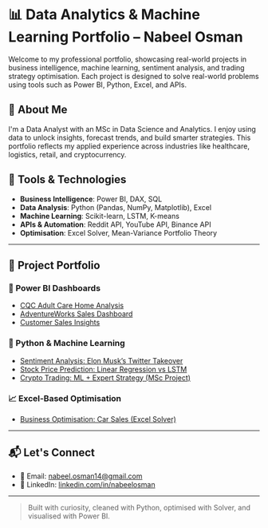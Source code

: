 # 📊 Data Analytics & Machine Learning Portfolio – Nabeel Osman

Welcome to my professional portfolio, showcasing real-world projects in business intelligence, machine learning, sentiment analysis, and trading strategy optimisation. Each project is designed to solve real-world problems using tools such as Power BI, Python, Excel, and APIs.

## 🧠 About Me
I'm a Data Analyst with an MSc in Data Science and Analytics. I enjoy using data to unlock insights, forecast trends, and build smarter strategies. This portfolio reflects my applied experience across industries like healthcare, logistics, retail, and cryptocurrency.

## 🧰 Tools & Technologies

- **Business Intelligence**: Power BI, DAX, SQL
- **Data Analysis**: Python (Pandas, NumPy, Matplotlib), Excel
- **Machine Learning**: Scikit-learn, LSTM, K-means
- **APIs & Automation**: Reddit API, YouTube API, Binance API
- **Optimisation**: Excel Solver, Mean-Variance Portfolio Theory

---

## 📂 Project Portfolio

### 🔷 Power BI Dashboards
- [CQC Adult Care Home Analysis](./%5BPower%20BI%5D%20CQC-Care-Home-Analysis/)
- [AdventureWorks Sales Dashboard](./%5BPower%20BI%5D%20AdventureWorks-Sales-Dashboard/)
- [Customer Sales Insights](./%5BPower%20BI%5D%20Customer-Sales-Insights/)

### 🧪 Python & Machine Learning
- [Sentiment Analysis: Elon Musk’s Twitter Takeover](./Sentiment-Analysis-Elon-Musk-Twitter/)
- [Stock Price Prediction: Linear Regression vs LSTM](./Stock%20Prediction%20-%20LR%20vs%20LSTM/)
- [Crypto Trading: ML + Expert Strategy (MSc Project)](./ML%20%2B%20Expert-Trading/)

### 📈 Excel-Based Optimisation
- [Business Optimisation: Car Sales (Excel Solver)](./Business-Optimisation-Car-Sales-Solver/)

---

## 📬 Let's Connect

- 📧 Email: [nabeel.osman14@gmail.com](mailto:nabeel.osman14@gmail.com)
- 💼 LinkedIn: [linkedin.com/in/nabeelosman](https://linkedin.com/in/nabeel-juma)

---

> Built with curiosity, cleaned with Python, optimised with Solver, and visualised with Power BI.
